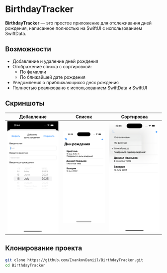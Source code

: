 # BirthdayTracker

**BirthdayTracker** — это простое приложение для отслеживания дней рождения, написанное полностью на SwiftUI с использованием SwiftData.

## Возможности

- Добавление и удаление дней рождения
- Отображение списка с сортировкой:
  - По фамилии
  - По ближайшей дате рождения
- Уведомления о приближающихся днях рождения
- Полностью реализовано с использованием SwiftData и SwiftUI

## Скриншоты

| Добавление | Список | Сортировка |
|-----------|--------|------------|
| ![Add Birthday](./screenshots/addBirthday.png) | ![List View](./screenshots/listView.png) | ![Sorted List](./screenshots/listViewSort.png) |

## Клонирование проекта

```bash
git clone https://github.com/IvankovDaniil/BirthdayTracker.git
cd BirthdayTracker
```